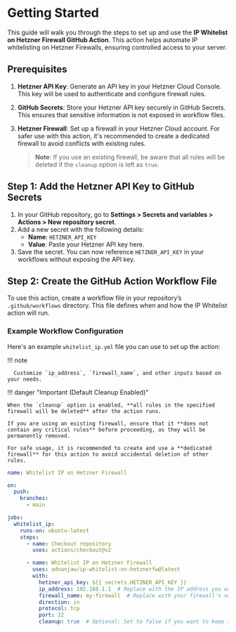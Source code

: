 # Getting Started

This guide will walk you through the steps to set up and use the **IP Whitelist on Hetzner Firewall GitHub Action**.
This action helps automate IP whitelisting on Hetzner Firewalls, ensuring controlled access to your server.

## Prerequisites

1. **Hetzner API Key**: Generate an API key in your Hetzner Cloud Console. This key will be used to authenticate and configure firewall rules.

2. **GitHub Secrets**: Store your Hetzner API key securely in GitHub Secrets. This ensures that sensitive information is not exposed in workflow files.

3. **Hetzner Firewall**: Set up a firewall in your Hetzner Cloud account. For safer use with this action, it's recommended to create a dedicated firewall to avoid conflicts with existing rules.

   > **Note**: If you use an existing firewall, be aware that all rules will be deleted if the `cleanup` option is left as `true`.


## Step 1: Add the Hetzner API Key to GitHub Secrets

1. In your GitHub repository, go to **Settings > Secrets and variables > Actions > New repository secret**.
2. Add a new secret with the following details:
    - **Name**: `HETZNER_API_KEY`
    - **Value**: Paste your Hetzner API key here.
3. Save the secret. You can now reference `HETZNER_API_KEY` in your workflows without exposing the API key.

## Step 2: Create the GitHub Action Workflow File

To use this action, create a workflow file in your repository’s `.github/workflows` directory. This file defines when
and how the IP Whitelist action will run.

### Example Workflow Configuration

Here's an example `whitelist_ip.yml` file you can use to set up the action:


!!! note

      Customize `ip_address`, `firewall_name`, and other inputs based on your needs.

!!! danger "Important (Default Cleanup Enabled)"

    When the `cleanup` option is enabled, **all rules in the specified firewall will be deleted** after the action runs.

    If you are using an existing firewall, ensure that it **does not contain any critical rules** before proceeding, as they will be permanently removed. 

    For safe usage, it is recommended to create and use a **dedicated firewall** for this action to avoid accidental deletion of other rules.

```yaml
name: Whitelist IP on Hetzner Firewall

on:
  push:
    branches:
      - main

jobs:
  whitelist_ip:
    runs-on: ubuntu-latest
    steps:
      - name: Checkout repository
        uses: actions/checkout@v2

      - name: Whitelist IP on Hetzner Firewall
        uses: adnanjaw/ip-whitelist-on-hetznerfw@latest
        with:
          hetzner_api_key: ${{ secrets.HETZNER_API_KEY }}
          ip_address: 192.168.1.1  # Replace with the IP address you want to whitelist
          firewall_name: my-firewall  # Replace with your firewall's name
          direction: in
          protocol: tcp
          port: 22
          cleanup: true  # Optional: Set to false if you want to keep the rule after the job finishes
```
